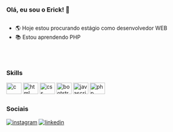 ### Olá, eu sou o Erick! 👋
##

- 🌎 Hoje estou procurando estágio como desenvolvedor WEB
- 📚 Estou aprendendo PHP
##
<div style="display: inline-block;"><br>
    <h3>Skills</h3>
    <img align="center" src="https://cdn.jsdelivr.net/gh/devicons/devicon@latest/icons/c/c-original.svg" alt="c" height="30" width="40">
    <img align="center" src="https://cdn.jsdelivr.net/gh/devicons/devicon@latest/icons/html5/html5-original.svg" alt="html" height="30" width="40">
    <img align="center" src="https://cdn.jsdelivr.net/gh/devicons/devicon@latest/icons/css3/css3-original.svg" alt="css" height="30" width="40">
    <img align="center" src="https://cdn.jsdelivr.net/gh/devicons/devicon@latest/icons/bootstrap/bootstrap-original.svg" alt="bootstrap" height="30" width="40">
    <img align="center" src="https://cdn.jsdelivr.net/gh/devicons/devicon@latest/icons/javascript/javascript-original.svg" alt="javascript" height="30" width="40">
    <img align="center" src="https://cdn.jsdelivr.net/gh/devicons/devicon@latest/icons/php/php-original.svg" alt="php" height="30" width="40">
</div>

## 

<div>
  <h3>Sociais</h3>
    <a href="https://www.instagram.com/erick_etn/" target="_blank"><img src="https://img.shields.io/badge/Instagram-E4405F?style=for-the-badge&logo=instagram&logoColor=white" alt="instagram"></a>
    <a href="https://www.linkedin.com/in/erick-tavares-nunes-517776265/" target="_blank"><img src="https://img.shields.io/badge/LinkedIn-0077B5?style=for-the-badge&logo=linkedin&logoColor=white" alt="linkedin"></a>
</div>




